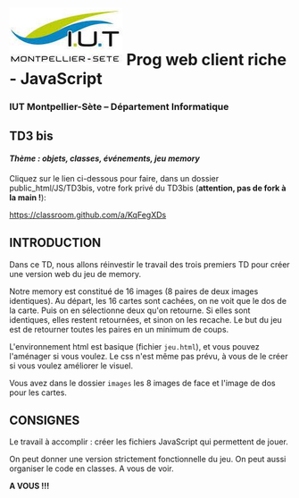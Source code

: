 # ![](ressources/logo.jpeg) Prog web client riche - JavaScript

### IUT Montpellier-Sète – Département Informatique

## TD3 bis
#### _Thème : objets, classes, événements, jeu memory_

Cliquez sur le lien ci-dessous pour faire, dans un dossier public_html/JS/TD3bis, votre fork privé du TD3bis (**attention, pas de fork à la main !**):

https://classroom.github.com/a/KqFegXDs

## INTRODUCTION

Dans ce TD, nous allons réinvestir le travail des trois premiers TD pour créer une version web du jeu de memory. 

Notre memory est constitué de 16 images (8 paires de deux images identiques). Au départ, les 16 cartes sont cachées, on ne voit que le dos de la carte. Puis on en sélectionne deux qu'on retourne. Si elles sont identiques, elles restent retournées, et sinon on les recache. Le but du jeu est de retourner toutes les paires en un minimum de coups.

L'environnement html est basique (fichier `jeu.html`), et vous pouvez l'aménager si vous voulez. Le css n'est même pas prévu, à vous de le créer si vous voulez améliorer le visuel. 

Vous avez dans le dossier `images` les 8 images de face et l'image de dos pour les cartes.


## CONSIGNES

Le travail à accomplir : créer les fichiers JavaScript qui permettent de jouer. 

On peut donner une version strictement fonctionnelle du jeu. On peut aussi organiser le code en classes. A vous de voir. 

**A VOUS !!!**